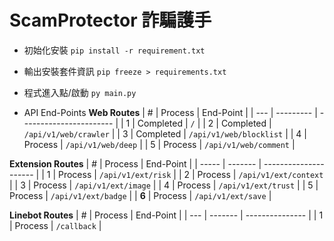 ScamProtector 詐騙護手
===

- 初始化安裝
`pip install -r requirement.txt`

- 輸出安裝套件資訊
`pip freeze > requirements.txt`

- 程式進入點/啟動
`py main.py`

- API End-Points
**Web Routes**
| #   | Process   | End-Point               |
| --- | --------- | ----------------------- |
| 1   | Completed | `/`                     |
| 2   | Completed | `/api/v1/web/crawler`   |
| 3   | Completed | `/api/v1/web/blocklist` |
| 4   | Process   | `/api/v1/web/deep`      |
| 5   | Process   | `/api/v1/web/comment`      |

**Extension Routes**
| #     | Process | End-Point             |
| ----- | ------- | --------------------- |
| 1     | Process | `/api/v1/ext/risk`    |
| 2     | Process | `/api/v1/ext/context` |
| 3     | Process | `/api/v1/ext/image`   |
| 4     | Process | `/api/v1/ext/trust`   |
| 5     | Process | `/api/v1/ext/badge`   |
| **6** | Process | `/api/v1/ext/save`    |

**Linebot Routes**
| #   | Process | End-Point       |
| --- | ------- | --------------- |
| 1   | Process | `/callback` |
